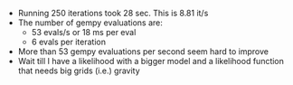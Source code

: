 - Running 250 iterations took 28 sec. This is 8.81 it/s
- The number of gempy evaluations are:
  - 53 evals/s or 18 ms per eval
  - 6 evals per iteration
- More than 53 gempy evaluations per second seem hard to improve
- Wait till I have a likelihood with a bigger model and a likelihood function that needs
 big grids (i.e.) gravity